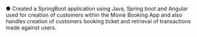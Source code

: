 ●	Created a SpringBoot application using Java, Spring boot and Angular used for creation of customers within the Movie Booking App and 
also handles creation of customers booking ticket and retrieval of transactions made against users.

